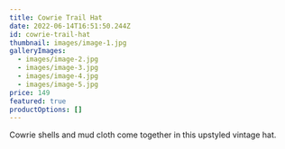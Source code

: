 ```yaml
---
title: Cowrie Trail Hat
date: 2022-06-14T16:51:50.244Z
id: cowrie-trail-hat
thumbnail: images/image-1.jpg
galleryImages:
  - images/image-2.jpg
  - images/image-3.jpg
  - images/image-4.jpg
  - images/image-5.jpg
price: 149
featured: true
productOptions: []
---
```

Cowrie shells and mud cloth come together in this upstyled vintage hat.